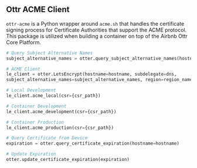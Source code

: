 ## Ottr ACME Client

`ottr-acme` is a Python wrapper around `acme.sh` that handles the certificate
signing process for Certificate Authorities that support the ACME protocol. This
package is utilized when building a container on top of the Airbnb Ottr Core
Platform.

```py
# Query Subject Alternative Names
subject_alternative_names = otter.query_subject_alternative_names(hostname=hostname, table=table)

# ACME Client
le_client = otter.LetsEncrypt(hostname=hostname, subdelegate=dns,
subject_alternative_names=subject_alternative_names, region=region_name)

# Local Development
le_client.acme_local(csr={csr_path})

# Container Development
le_client.acme_development(csr={csr_path})

# Container Production
le_client.acme_production(csr={csr_path})

# Query Certificate from Device
expiration = otter.query_certificate_expiration(hostname=hostname)

# Update Expiration
otter.update_certificate_expiration(expiration)
```
